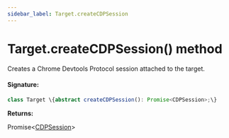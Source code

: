 ```yaml
---
sidebar_label: Target.createCDPSession
---
```


# Target.createCDPSession() method

Creates a Chrome Devtools Protocol session attached to the target.

#### Signature:

```typescript
class Target \{abstract createCDPSession(): Promise<CDPSession>;\}
```

**Returns:**

Promise&lt;[CDPSession](./puppeteer.cdpsession.md)&gt;
